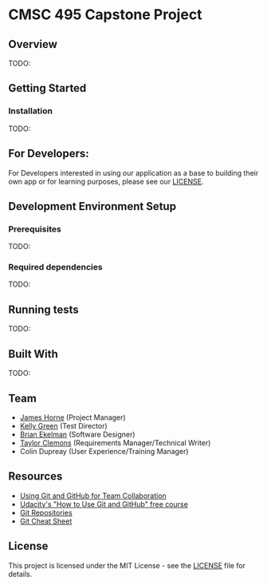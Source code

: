 # CMSC 495 Capstone Project
## Overview
TODO:


## Getting Started
### Installation
TODO: 


## For Developers:
For Developers interested in using our application as a base to building their own app or for learning purposes, please see our [LICENSE](https://github.com/tinfins/CMSC495-Group-3/blob/master/LICENSE).

## Development Environment Setup
### Prerequisites
TODO:
### Required dependencies
TODO:

## Running tests
TODO:

## Built With
TODO:


## Team
- [James Horne](https://github.com/jmhorne) (Project Manager)
- [Kelly Green](https://github.com/KGreen11) (Test Director)
- [Brian Ekelman](https://github.com/hedclever) (Software Designer)
- [Taylor Clemons](https://github.com/tinfins/) (Requirements Manager/Technical Writer)
- Colin Dupreay (User Experience/Training Manager)

## Resources
- [Using Git and GitHub for Team Collaboration](https://medium.com/anne-kerrs-blog/using-git-and-github-for-team-collaboration-e761e7c00281)
- [Udacity's "How to Use Git and GitHub" free course](https://www.udacity.com/course/version-control-with-git--ud123)
- [Git Repositories](https://www.sitereq.com/post/3-ways-to-create-git-local-and-remote-repositories)
- [Git Cheat Sheet](https://www.google.com/url?sa=t&source=web&rct=j&url=https://education.github.com/git-cheat-sheet-education.pdf&ved=2ahUKEwjb-_nn4qXuAhWRjlkKHUJEDrsQFjAAegQIAhAB&usg=AOvVaw2D3W2R0fwoOBi8YrhZYLFJ)

## License
This project is licensed under the MIT License - see the [LICENSE](https://github.com/tinfins/CMSC495-Group-3/blob/master/LICENSE) file for details.

